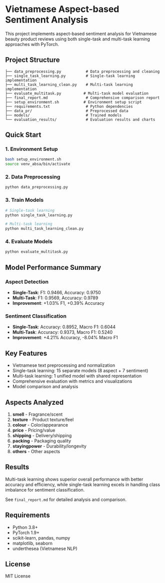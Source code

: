 # Vietnamese Aspect-based Sentiment Analysis

This project implements aspect-based sentiment analysis for Vietnamese beauty product reviews using both single-task and multi-task learning approaches with PyTorch.

## Project Structure

```
├── data_preprocessing.py           # Data preprocessing and cleaning
├── single_task_learning.py         # Single-task learning implementation
├── multi_task_learning_clean.py    # Multi-task learning implementation
├── evaluate_multitask.py          # Multi-task model evaluation
├── final_report.md                 # Comprehensive comparison report
├── setup_environment.sh           # Environment setup script
├── requirements.txt                # Python dependencies
├── data_pr/                        # Preprocessed data
├── models/                         # Trained models
└── evaluation_results/             # Evaluation results and charts
```

## Quick Start

### 1. Environment Setup
```bash
bash setup_environment.sh
source venv_absa/bin/activate
```

### 2. Data Preprocessing
```bash
python data_preprocessing.py
```

### 3. Train Models
```bash
# Single-task learning
python single_task_learning.py

# Multi-task learning
python multi_task_learning_clean.py
```

### 4. Evaluate Models
```bash
python evaluate_multitask.py
```

## Model Performance Summary

### Aspect Detection
- **Single-Task**: F1: 0.9466, Accuracy: 0.9750
- **Multi-Task**: F1: 0.9569, Accuracy: 0.9789
- **Improvement**: +1.03% F1, +0.39% Accuracy

### Sentiment Classification
- **Single-Task**: Accuracy: 0.8952, Macro F1: 0.6044
- **Multi-Task**: Accuracy: 0.9373, Macro F1: 0.5240
- **Improvement**: +4.21% Accuracy, -8.04% Macro F1

## Key Features

- Vietnamese text preprocessing and normalization
- Single-task learning: 15 separate models (8 aspect + 7 sentiment)
- Multi-task learning: 1 unified model with shared representation
- Comprehensive evaluation with metrics and visualizations
- Model comparison and analysis

## Aspects Analyzed

1. **smell** - Fragrance/scent
2. **texture** - Product texture/feel
3. **colour** - Color/appearance
4. **price** - Pricing/value
5. **shipping** - Delivery/shipping
6. **packing** - Packaging quality
7. **stayingpower** - Durability/longevity
8. **others** - Other aspects

## Results

Multi-task learning shows superior overall performance with better accuracy and efficiency, while single-task learning excels in handling class imbalance for sentiment classification.

See `final_report.md` for detailed analysis and comparison.

## Requirements

- Python 3.8+
- PyTorch 1.9+
- scikit-learn, pandas, numpy
- matplotlib, seaborn
- underthesea (Vietnamese NLP)

## License

MIT License
